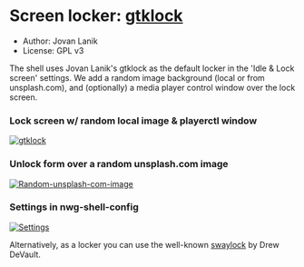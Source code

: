 # Screen locker: [gtklock](https://github.com/jovanlanik/gtklock)

- Author: Jovan Lanik
- License: GPL v3

The shell uses Jovan Lanik's gtklock as the default locker in the 'Idle & Lock screen' settings. We add a random image background (local or from unsplash.com), and (optionally) a media player control window over the lock screen.

### Lock screen w/ random local image & playerctl window

<a href="https://user-images.githubusercontent.com/20579136/182030231-be9bc7d5-d709-4412-8573-31be0400b9f7.png">![gtklock](https://user-images.githubusercontent.com/20579136/182030231-be9bc7d5-d709-4412-8573-31be0400b9f7.png)</a>

### Unlock form over a random unsplash.com image

<a href="https://user-images.githubusercontent.com/20579136/182030275-0a40fd4f-3334-470f-88b2-b6a1505c4f16.png">![Random-unsplash-com-image](https://user-images.githubusercontent.com/20579136/182030275-0a40fd4f-3334-470f-88b2-b6a1505c4f16.png)</a>

### Settings in nwg-shell-config

<a href="https://user-images.githubusercontent.com/20579136/182030334-9f08c19b-f9f0-4bdf-b58c-65e14424e417.png">![Settings](https://user-images.githubusercontent.com/20579136/182030334-9f08c19b-f9f0-4bdf-b58c-65e14424e417.png)</a>

Alternatively, as a locker you can use the well-known [swaylock](https://github.com/swaywm/swaylock) by Drew DeVault.
